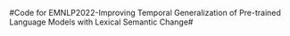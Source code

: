#Code for EMNLP2022-Improving Temporal Generalization of Pre-trained Language Models with Lexical Semantic Change#
